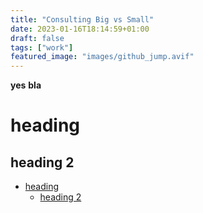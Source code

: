 ```yaml
---
title: "Consulting Big vs Small"
date: 2023-01-16T18:14:59+01:00
draft: false
tags: ["work"]
featured_image: "images/github_jump.avif"
---
```


**yes** __bla__


# heading
## heading 2
- [heading](#heading)
  - [heading 2](#heading-2)
